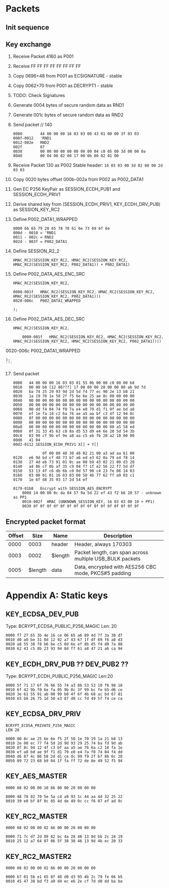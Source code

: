 # Packets

## Init sequence

## Key exchange

1. Receive Packet 4160 as P001 
2. Receive FF FF FF FF FF FF FF FF
3. Copy 0696+48 from P001 as ECSIGNATURE - stable
4. Copy 0062+70 from P001 as DECRYPT1	- stable
5. TODO: Check Signatures
6. Generate 0004 bytes of secure random data as RND1
7. Generate 001c bytes of secure random data as RND2
8. Send packet // 140
 
	```
	0000   		44 00 00 00 16 03 03 00 43 01 00 00 3f 03 03 
	000f-0012   'RND1
	0012-002e	RND2
	002f   		07
	0030   		00 00 00 00 00 00 00 00 04 c0 05 00 3d 00 00 0a
	0040   		00 04 00 02 00 17 00 0b 00 02 01 00
	```

9. Receive Packet 130 as P002
	Stable header: `16 03 03 00 3d 02 00 00 2d 03 03`
10. Copy 0020 bytes offset 000b-002a from P002 as P002_DATA1
11. Gen EC P256 KeyPair as SESSION_ECDH_PUB1 and SESSION_ECDH_PRIV1
12. Derive shared key from (SESSION_ECDH_PRIV1, KEY_ECDH_DRV_PUB) as SESSION_KEY_RC2
13. Define P002_DATA1_WRAPPED

	```	
	0000 6b 65 79 20 65 78 70 61 6e 73 69 6f 6e 
	000d - 0010 = 'RND1
	0011 - 002c = RND2 
	002d - 003f = P002_DATA1
	```

14. Define SESSION_R2_2

	```
	HMAC_RC2(SESSION_KEY_RC2, HMAC_RC2(SESSION_KEY_RC2, HMAC_RC2(SESSION_KEY_RC2, P002_DATA1)) + P002_DATA1)
	```

15. Define P002_DATA_AES_ENC_SRC

	```
	HMAC_RC2(SESSION_KEY_RC2,

	0000-001f 	HMAC_RC2(SESSION_KEY_RC2, HMAC_RC2(SESSION_KEY_RC2, HMAC_RC2(SESSION_KEY_RC2, P002_DATA1)))
	0020-006c	P002_DATA1_WRAPPED

	);
	```

16. Define P002_DATA_AES_DEC_SRC

	```
	HMAC_RC2(SESSION_KEY_RC2,

		0000-001f 	HMAC_RC2(SESSION_KEY_RC2, HMAC_RC2(SESSION_KEY_RC2, HMAC_RC2(SESSION_KEY_RC2, HMAC_RC2(SESSION_KEY_RC2, P002_DATA1))))
0020-006c	P002_DATA1_WRAPPED

	);
	```

17. Send packet

	```
	0000   44 00 00 00 16 03 03 01 55 0b 00 00 c0 00 00 b8
	0010   00 00 b8 [12 86???] 17 00 00 00 20 00 00 00 ab 9d fd
	0020   ba 74 25 29 93 9d 2d 5d f4 77 ec 90 2e 13 b8 21
	0030   1a 19 70 1e 50 2f f5 6e 6e 25 ae 8c 00 00 00 00
	0040   00 00 00 00 00 00 00 00 00 00 00 00 00 00 00 00
	0050   00 00 00 00 00 00 00 00 00 00 00 00 00 00 00 00
	0060   00 dd f4 04 74 f0 7a e4 e0 79 d1 f1 9f ae bd a8
	0070   ef 1e fa 18 c2 6a 76 ae a5 aa bf c3 4f 12 94 8c
	0080   8f 00 00 00 00 00 00 00 00 00 00 00 00 00 00 00
	0090   00 00 00 00 00 00 00 00 00 00 00 00 00 00 00 00
	00a0   00 00 00 00 00 00 00 00 00 00 00 00 00 a5 58 ed
	00b0   0f 31 33 45 63 c8 8a d5 53 d9 e4 6e 20 5d 54 3b
	00c0   83 99 cf 9b ef 9e a8 aa c5 eb fb 20 a2 10 00 00
	00d0   41 04 
	00d2-0112 SESSION_ECDH_PRIV1 X[] + Y[]

				 0f 00 00 48 30 46 02 21 00 a3 ad aa 61 00
	0120   e6 9d bd cf 48 73 b7 a6 ed e3 62 0a 79 e4 f8 14
	0130   27 4d eb 73 91 01 0c ae 08 b9 43 02 21 00 d3 28
	0140   a4 86 cf 8b af 35 c9 04 f7 1f e2 56 22 f7 5d df
	0150   53 13 4f c6 db 6b c0 0d 57 90 c4 23 fe 06 14 03
	0160   03 00 01 01 16 03 03 00 50 4b 77 62 ff a9 03 c1
	0170   1e 6f d8 35 93 17 2d 54 ef 

	0179-01b8	Encrypt with SESSION_AES_ENCRYPT
		0000 14 00 00 0c da 04 57 9a 5d 22 ef 43 f2 b6 20 57 - unknown as PP1
		0010-002f  HMAC (UNKNOWN_SESSION_KEY, 16 03 03 00 10 + PP1)	
		0030 0f 0f 0f 0f 0f 0f 0f 0f 0f 0f 0f 0f 0f 0f 0f 0f  

	```


## Encrypted packet format

| Offset | Size | Name | Description |
|---|---|---|---|
| 0000  | 0003 | header | Header, always 170303 |
| 0003  | 0002 | $length | Packet length, can span across multiple USB_BULK packets |
| 0005  | $length | data | Data, encrypted with AES256 CBC mode, PKCS#5 padding |

# Appendix A: Static keys

## KEY_ECDSA_DEV_PUB

Type: BCRYPT_ECDSA_PUBLIC_P256_MAGIC
Len: 20

```
0000 f7 27 65 3b 4e 16 ce 06 65 a6 89 4d 7f 3a 30 d7
0010 d0 a0 be 31 0d 12 92 a7 43 67 1f df 69 f6 a8 d3 
0020 a8 55 38 f8 b6 be c5 0d 6e ef 8b d5 f4 d0 7a 88 
0030 62 43 c5 8b 23 93 94 8d f7 61 a8 47 21 a6 ca 94
```

## KEY_ECDH_DRV_PUB ?? DEV_PUB2 ??

Type: BCRYPT_ECDH_PUBLIC_P256_MAGIC
Len:20

```
0000 5f 71 17 6f 76 66 55 74 a3 86 53 53 10 f6 98 18 
0010 6f 42 9b f0 6e fa 05 9b 0c 3f 99 bc fe b5 d6 ce 
0020 3e 61 55 91 ab 00 99 b0 4f 6f 4b 68 ac bd 67 81 
0030 65 b8 26 75 1d 50 e3 87 d0 cc fd 49 5f f4 ce ca
```

## KEY_ECDSA_DRV_PRIV
```
BCRYPT_ECDSA_PRIVATE_P256_MAGIC
LEN 20

0000 00 8c ae 25 6e 6e f5 2f 50 1e 70 19 1a 21 b8 13
0010 2e 90 ec 77 f4 5d 2d 9d 93 29 25 74 ba fd 9d ab 
0020 8f 8c 94 12 4f c3 bf aa a5 ae 76 6a c2 18 fa 1e 
0030 ef a8 bd ae 9f f1 d1 79 e0 e4 7a f0 74 04 f4 dd 
0040 d6 87 4c 06 b8 2d d1 ce dc 99 f9 2f b7 86 6c 20 
0050 09 72 23 68 b9 04 1f fa ff 72 de 8e 49 52 f5 94 
```

## KEY_AES_MASTER

```
0000 08 02 00 00 10 66 00 00 20 00 00 00 

0000 48 78 02 70 5e 5a c4 a9 93 1c 44 aa 4d 32 25 22
0010 39 e0 bf 8f 0c 85 4d de 49 0c cc f6 87 ef ad 9c 
```

## KEY_RC2_MASTER
```
0000 08 02 00 00 02 66 00 00 20 00 00 00

0000 71 7c d7 2d 09 62 bc 4a 28 46 13 8d bb 2c 24 19 
0010 25 12 a7 64 07 06 5f 38 38 46 13 9d 4b ec 20 33 
```

## KEY_RC2_MASTER2
```
0000 08 02 00 00 02 66 00 00 20 00 00 00 

0000 b7 01 5b e1 65 8f 48 d0 d3 95 4b 2c 79 fe 66 b5
0010 45 47 38 bd f3 a9 d4 ec e6 2e cf 7d d0 dd ba ba 
```
